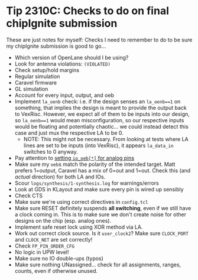 # Tip 2310C: Checks to do on final chipIgnite submission

These are just notes for myself: Checks I need to remember to do to be sure my chipIgnite submission is good to go...

*   Which version of OpenLane should I be using?
*   Look for antenna violations: `(VIOLATED)`
*   Check setup/hold margins
*   Regular simulation
*   Caravel firmware
*   GL simulation
*   Account for every input, output, and oeb
*   Implement `la_oenb` check: i.e. if the design senses an `la_oenb==1` on something, that implies the design is meant to provide the output back to VexRisc. However, we expect all of them to be inputs into our design, so `la_oenb==1` would mean misconfiguration, so our respective inputs would be floating and potentially chaotic... we could instead detect this case and just mux the respective LA to be 0.
    *   NOTE: This might not be necessary. From looking at tests where LA lines are set to be inputs (into VexRisc), it appears `la_data_in` switches to 0 anyway.
*   Pay attention to [setting `io_oeb[*]` for analog pins](https://web.open-source-silicon.dev/t/14135562/u017x0nm2e7-i-see-digital-io-mprj-io-pins-are-0-to-37-index-#da76de78-afe4-46a4-9daa-ffd132122d6d)
*   Make sure my `oeb`s match the polarity of the intended target. Matt prefers 1=output, Caravel has a mix of 0=out and 1=out. Check this (and *actual* direction) for both LA and IOs.
*   Scour `logs/synthesis/1-synthesis.log` for warnings/errors
*   Look at GDS in KLayout and make sure every pin is wired up sensibly
*   Check CTS
*   Make sure we're using correct directives in `config.tcl`
*   Make sure RESET definitely suspends **all switching**, even if we still have a clock coming in. This is to make sure we don't create noise for other designs on the chip (esp. analog ones).
*   Implement safe reset lock using XOR method via LA.
*   Work out correct clock source. Is it `user_clock2`? Make sure `CLOCK_PORT` and `CLOCK_NET` are set correctly!
*   Check `FP_PIN_ORDER_CFG`
*   No logic in UPW level!
*   Make sure no IO double-ups (typos)
*   Make sure nothing UNassigned... check for all assignments, ranges, counts, even if otherwise unused.
